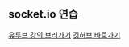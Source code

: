 ## socket.io 연습

<a href="https://www.youtube.com/watch?v=ZwFA3YMfkoc&t=179s">유투브 강의 보러가기</a>
<a href="https://github.com/adrianhajdin/project_chat_application">깃허브 바로가기</a>
